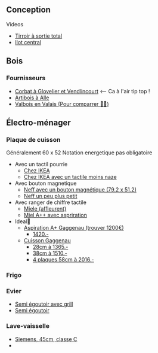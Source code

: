 
## Conception

Videos
- [Tirroir à sortie total](https://www.youtube.com/watch?v=v_lXl9lpjbY)
- [Ilot central](https://www.youtube.com/watch?v=d32WpZ_hEVk)



## Bois


### Fournisseurs
- [Corbat à Glovelier et Vendlincourt](https://www.groupe-corbat.ch/) <-- Ca à l'air tip top !
- [Artibois à Alle](https://www.artibois.ch/)
- [Valbois en Valais (Pour comparrer 🤷‍♂️)](https://www.valbois-sa.com/)


## Électro-ménager


### Plaque de cuisson

Généralement 60 x 52
Notation energetique pas obligatoire

- Avec un tactil pourrie
	- [Chez IKEA](https://www.ikea.com/ch/fr/p/foerdelaktig-plaque-de-cuisson-av-hotte-integree-ikea-500-noir-40515865/)
	- [Chez IKEA avec un tactile moins naze](https://www.ikea.com/ch/fr/p/foerdelaktig-plaque-de-cuisson-av-hotte-integree-ikea-700-noir-50449403/)
- Avec bouton magnetique
	- [Neff avec un bouton magnétique (79.2 x 51.2)](https://www.galaxus.ch/fr/s2/product/neff-tpt-5820-x-plaques-de-cuisson-vitroceramique-encastrables-11053694?gclid=CjwKCAjw-rOaBhA9EiwAUkLV4l-j6c4p_QFZkbuyMQFfzceC8Tmzgylg-xX4CiIIEQW4pzD7oG5pIhoC7uYQAvD_BwE&gclsrc=aw.ds)
	- [Neff un peu plus petit ](https://www.galaxus.ch/fr/s2/product/neff-t46pt60x0-table-de-cuisson-inox-integre-zone-de-cuisson-a-induction-4-zones-plaques-de-cuisson--20852165?supplier=406802)
- Avec ranger de chiffre tactile
	- [Miele (affleurent)](https://www.nettoshop.ch/fr/M%C3%A9nage-grands-appareils/Cuire-faire-bouillir-et-cuire-%C3%A0-la-vapeur-au-grill/Vitroc%C3%A9ramique-et-plaques-de-cuisson/Vitroc%C3%A9ramique-induct-enc-%C3%A0-fleur/Miele-KM-7564-FL-Plan-de-cuisson/p/IP099816)
	- [Miel A++ avec aspriration](https://www.microspot.ch/fr/m%C3%A9nage-et-cuisine/gros-%C3%A9lectrom%C3%A9nager/cuisini%C3%A8res-fours--c663000/miele-table-de-cuisson-plaque-kmda7476fl-twoinone-encastrable--p0002770469?gclid=CjwKCAjw-rOaBhA9EiwAUkLV4hNkREhvKLcu1pZaD-TnmlS76ZvZkn79Yyplp_iCtF6x-rTZxi_SpRoC6gsQAvD_BwE&gclsrc=aw.ds)
- Ideal😬
	- [Aspiration A+ Gaggenau (trouver 1200€)](https://www.gaggenau.com/ch/fr/listedesproduits/ventilation/serie-200/aerateurs-de-plan-de-cuisson)
		- [1420.-](https://www.nettoland.ch/de/tisch-und-muldenlufter/37906-gaggenau-vl-200-120-vario-muldenlueftung-serie-200-schwarze-bedienblende-7600379060259.html)
	- [Cuisson Gaggenau](https://www.gaggenau.com/ch/fr/listedesproduits/tables-de-cuisson/serie-200/vario-serie-200/modules-vario/VI242120#/Togglebox=accessories/Togglebox=manuals/Togglebox=accessoriesOthers/)
		- [28cm à 1365.-](https://www.nettoland.ch/de/induktion/47526-gaggenau-vario-flex-induktionskochfeld-serie-200-28-cm-vi-232-121-7600475260454.html)
		- [38cm à 1510.-](https://www.nettoland.ch/de/induktion/37778-gaggenau-vi-242-120-vario-flex-induktionskochfeld-serie-200-schwarze-bedienblende-7600377780159.html)
		- [4 plaques 58cm à 2016.-](https://www.nettoland.ch/de/induktion/37777-gaggenau-vi-262-120-vario-flex-induktionskochfeld-serie-200-schwarze-bedienblende-7600377770358.html)

### Frigo


### Evier

- [Semi égoutoir avec grill](https://www.hornbach.ch/shop/Evier-affleurant-BLANCO-BLANCO-ELON-XL-6-S-F-524855-gris-rocher/4619854/article.html)
- [Semi égoutoir](https://www.hornbach.ch/shop/Evier-CENTA-Felis-60-780-x-500mm-asphalte-FELIS-60-BL/10526232/article.html)

### Lave-vaisselle 
- [Siemens, 45cm, classe C](https://www.fust.ch/fr/p/cuisine/appareils-de-cuisine-encastrables/lave-vaisselle-encastrables/lave-vaisselle-norme-ue-45-cm/siemens/sr55zs11me-8556539.html)
- 
